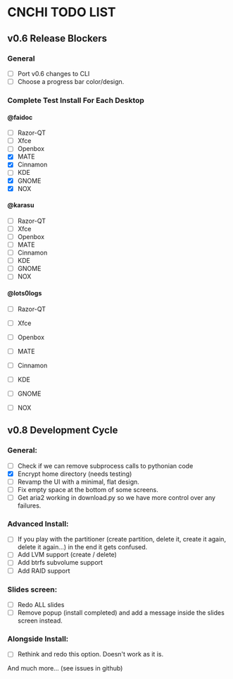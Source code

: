 # CNCHI TODO LIST

## v0.6 Release Blockers

### General
 - [ ] Port v0.6 changes to CLI
 - [ ] Choose a progress bar color/design.

### Complete Test Install For Each Desktop

#### @faidoc

- [ ] Razor-QT
- [ ] Xfce
- [ ] Openbox
- [x] MATE
- [x] Cinnamon
- [ ] KDE
- [x] GNOME
- [x] NOX

#### @karasu

- [ ] Razor-QT
- [ ] Xfce
- [ ] Openbox
- [ ] MATE
- [ ] Cinnamon
- [ ] KDE
- [ ] GNOME
- [ ] NOX

#### @lots0logs

- [ ] Razor-QT
- [ ] Xfce
- [ ] Openbox
- [ ] MATE
- [ ] Cinnamon
- [ ] KDE
- [ ] GNOME
- [ ] NOX


## v0.8 Development Cycle

### General:
 - [ ] Check if we can remove subprocess calls to pythonian code
 - [x] Encrypt home directory (needs testing)
 - [ ] Revamp the UI with a minimal, flat design.
 - [ ] Fix empty space at the bottom of some screens.
 - [ ] Get aria2 working in download.py so we have more control over any failures.

### Advanced Install:
 - [ ] If you play with the partitioner (create partition, delete it, create it
   again, delete it again...) in the end it gets confused.
 - [ ] Add LVM support (create / delete)
 - [ ] Add btrfs subvolume support
 - [ ] Add RAID support

### Slides screen:
 - [ ] Redo ALL slides
 - [ ] Remove popup (install completed) and add a message inside the slides screen instead.

### Alongside Install:
 - [ ] Rethink and redo this option. Doesn't work as it is.

 
And much more... (see issues in github)